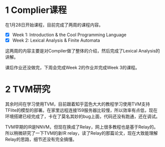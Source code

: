 # 1 Complier课程

在1月28日开始课程，目前完成了两周的课程内容。

- [x] Week 1: Introduction & the Cool Programming Language
- [x] Week 2: Lexical Analysis & Finite Automata

这两周的内容主要是对Compiler做了整体的介绍，然后完成了Lexical Analysis的讲解。

课后作业还没做完，下周会完成Week 2的作业并完成Week 3的课程。



# 2 TVM研究

其余时间在学习使用TVM，目前跟着知乎蓝色大大的教程学习使用TVM支持TFlite的模型的部署。在家里远程连接159服务器比较慢，所以效率有点低，现在环境搭建已经完成了，卡在了莫名其妙的bug上面，代码还没有跑通，还在调试。

TVM早期的IR是NNVM，但现在换成了Relay，网上很多教程也是基于Relay的。所以稍微研究了一下TVM的新IR relay，读了Relay的那篇论文，现在大致能理解Relay的思路，细节还没有完全搞懂。